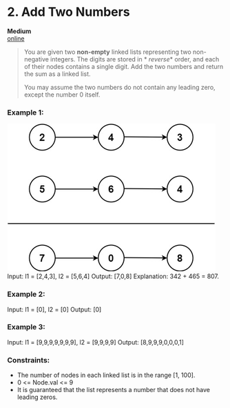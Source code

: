 # 2. Add Two Numbers

**Medium**  
[online](https://leetcode.com/problems/add-two-numbers/)

> You are given two **non-empty** linked lists representing two non-negative integers. The digits are stored in *
*reverse** order, and each of their nodes contains a single digit. Add the two numbers and return the sum as a linked
> list.
>
> You may assume the two numbers do not contain any leading zero, except the number 0 itself.

### Example 1:

![img.png](img.png)
Input: l1 = [2,4,3], l2 = [5,6,4]
Output: [7,0,8]
Explanation: 342 + 465 = 807.

### Example 2:

Input: l1 = [0], l2 = [0]
Output: [0]

### Example 3:

Input: l1 = [9,9,9,9,9,9,9], l2 = [9,9,9,9]
Output: [8,9,9,9,0,0,0,1]

### Constraints:

+ The number of nodes in each linked list is in the range [1, 100].
+ 0 <= Node.val <= 9
+ It is guaranteed that the list represents a number that does not have leading zeros.
